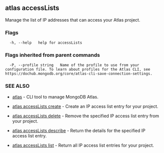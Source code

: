 ## atlas accessLists

Manage the list of IP addresses that can access your Atlas project.






### Flags

```
  -h, --help   help for accessLists

```


### Flags inherited from parent commands

```
  -P, --profile string   Name of the profile to use from your configuration file. To learn about profiles for the Atlas CLI, see https://dochub.mongodb.org/core/atlas-cli-save-connection-settings.

```

### SEE ALSO


* [atlas](atlas.md)	- CLI tool to manage MongoDB Atlas.

* [atlas accessLists create](atlas_accessLists_create.md)	- Create an IP access list entry for your project.

* [atlas accessLists delete](atlas_accessLists_delete.md)	- Remove the specified IP access list entry from your project.

* [atlas accessLists describe](atlas_accessLists_describe.md)	- Return the details for the specified IP access list entry.

* [atlas accessLists list](atlas_accessLists_list.md)	- Return all IP access list entries for your project.



